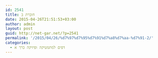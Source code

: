 ```yaml
---
id: 2541
title: חוברת ב
date: 2015-04-26T21:51:53+03:00
author: admin
layout: post
guid: http://net-gar.net/?p=2541
permalink: '/2015/04/26/%d7%97%d7%95%d7%91%d7%a8%d7%aa-%d7%91-2/'
categories:
  - דפים למתמטיקה ופיזיקה כרך א
---
```

